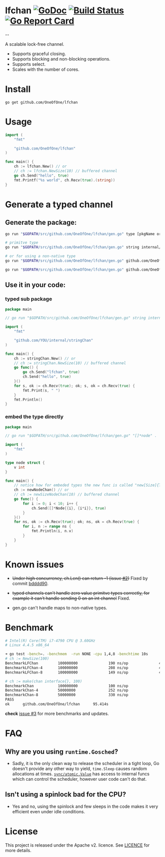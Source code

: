 # lfchan [![GoDoc](http://godoc.org/github.com/OneOfOne/lfchan?status.svg)](http://godoc.org/github.com/OneOfOne/lfchan) [![Build Status](https://travis-ci.org/OneOfOne/lfchan.svg?branch=master)](https://travis-ci.org/OneOfOne/lfchan) [![Go Report Card](https://goreportcard.com/badge/github.com/OneOfOne/lfchan)](https://goreportcard.com/report/github.com/OneOfOne/lfchan)
--

A scalable lock-free channel.

- Supports graceful closing.
- Supports blocking and non-blocking operations.
- Supports select.
- Scales with the number of cores.

# Install

	go get github.com/OneOfOne/lfchan

# Usage

```go
import (
	"fmt"

	"github.com/OneOfOne/lfchan"
)

func main() {
	ch := lfchan.New() // or
	// ch := lfchan.NewSize(10) // buffered channel
	go ch.Send("hello", true)
	fmt.Printf("%s world", ch.Recv(true).(string))
}
```

# Generate a typed channel

## Generate the package:
``` bash
go run "$GOPATH/src/github.com/OneOfOne/lfchan/gen.go" type [pkgName or . to embed the chan in the current package]

# primitve type
go run "$GOPATH/src/github.com/OneOfOne/lfchan/gen.go" string internal/stringChan

# or for using a non-native type
go run "$GOPATH/src/github.com/OneOfOne/lfchan/gen.go" github.com/OneOfOne/cmap.CMap internal/cmapChan

go run "$GOPATH/src/github.com/OneOfOne/lfchan/gen.go" github.com/OneOfOne/cmap.CMap

```

## Use it in your code:

### typed sub package

```go
package main

// go run "$GOPATH/src/github.com/OneOfOne/lfchan/gen.go" string internal/stringChan

import (
	"fmt"

	"github.com/YOU/internal/stringChan"
)

func main() {
	ch := stringChan.New() // or
	// ch := stringChan.NewSize(10) // buffered channel
	go func() {
		go ch.Send("lfchan", true)
		ch.Send("hello", true)
	}()
	for s, ok := ch.Recv(true); ok; s, ok = ch.Recv(true) {
		fmt.Print(s, " ")
	}
	fmt.Println()
}

```

### embed the type directly

```go
package main

// go run "$GOPATH/src/github.com/OneOfOne/lfchan/gen.go" "[]*node" .

import (
	"fmt"
)

type node struct {
	v int
}

func main() {
	// notice how for embeded types the new func is called "new[Size]{TypeName}Chan()
	ch := newNodeChan() // or
	// ch := newSizeNodeChan(10) // buffered channel
	go func() {
		for i := 0; i < 10; i++ {
			ch.Send([]*Node{{i}, {i*i}}, true)
		}
	}()
	for ns, ok := ch.Recv(true); ok; ns, ok = ch.Recv(true) {
		for i, n := range ns {
			fmt.Println(i, n.v)
		}
	}
}
```


# Known issues

- <strike>Under high concurrency, ch.Len() can return -1 (issue [#2](https://github.com/OneOfOne/lfchan/issues/2))</strike>
Fixed by commit [bdddd90](https://github.com/OneOfOne/lfchan/commit/bdddd904676fc8368064cc2eb21efaa4384cd2db).

- <strike>typed channels can't handle zero value primitve types correctly,
for example it can't handle sending 0 on an int channel</strike> Fixed.

- gen.go can't handle maps to non-native types.

# Benchmark

```bash
# Intel(R) Core(TM) i7-4790 CPU @ 3.60GHz
# Linux 4.4.5 x86_64

➜ go test -bench=. -benchmem  -run NONE -cpu 1,4,8 -benchtime 10s
# ch := NewSize(100)
BenchmarkLFChan         100000000              190 ns/op              40 B/op          4 allocs/op
BenchmarkLFChan-4       100000000              208 ns/op              40 B/op          4 allocs/op
BenchmarkLFChan-8       100000000              149 ns/op              40 B/op          4 allocs/op

# ch := make(chan interface{}, 100)
BenchmarkChan           100000000              100 ns/op               8 B/op          1 allocs/op
BenchmarkChan-4         50000000               252 ns/op               8 B/op          1 allocs/op
BenchmarkChan-8         50000000               330 ns/op               8 B/op          1 allocs/op
PASS
ok      github.com/OneOfOne/lfchan      95.414s
```

**check** [issue #3](https://github.com/OneOfOne/lfchan/issues/3) for more benchmarks and updates.

# FAQ

## Why are you using `runtime.Gosched`?

- Sadly, it is the only clean way to release the scheduler in a tight loop, Go doesn't provide any other way to yield,
`time.Sleep` causes random allocations at times.
[`sync/atomic.Value`](https://github.com/golang/go/blob/master/src/sync/atomic/value.go#L57) has access to internal
funcs which can control the scheduler, however user code can't do that.

## Isn't using a spinlock bad for the CPU?

- Yes and no, using the spinlock and few sleeps in the code makes it very efficient even under idle conditions.

# License

This project is released under the Apache v2. licence. See [LICENCE](LICENCE) for more details.
